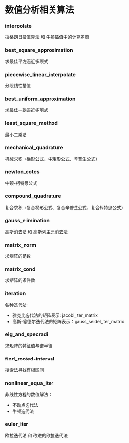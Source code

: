 # 数值分析相关算法
### interpolate
拉格朗日插值算法 和 牛顿插值中的计算差商
### best_square_approximation
求最佳平方逼近多项式
### piecewise_linear_interpolate
分段线性插值
### best_uniform_approximation
求最佳一致逼近多项式
### least_square_method
最小二乘法
### mechanical_quadrature
机械求积（梯形公式、中矩形公式、辛普生公式）
### newton_cotes
牛顿-柯特思公式
### compound_quadrature
复合求积（复合梯形公式、复合辛普生公式、复合柯特思公式）
### gauss_elimination
高斯消去法 和 高斯列主元消去法
### matrix_norm
求矩阵的范数
### matrix_cond
求矩阵的条件数
### iteration
各种迭代法:
 + 雅克比迭代法的矩阵表示: jacobi_iter_matrix
 + 高斯-塞德尔迭代法的矩阵表示：gauss_seidel_iter_matrix
### eig_and_specradi
求矩阵的特征值与谱半径
### find_rooted-interval
搜索法寻找有根区间
### nonlinear_equa_iter
非线性方程的数值解法：
+ 不动点迭代法
+ 牛顿迭代法
### euler_iter
欧拉迭代法 和 改进的欧拉迭代法